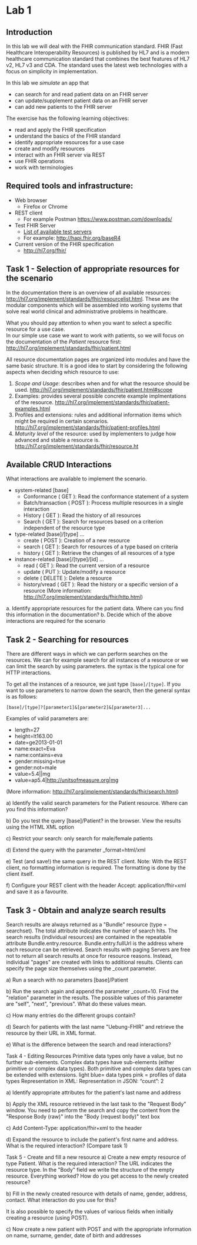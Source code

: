 # Lab 1

## Introduction

In this lab we will deal with the FHIR communication standard. FHIR (Fast Healthcare Interoperability Resources) is published by HL7 and is a modern healthcare communication standard that combines the best features of HL7 v2, HL7 v3 and CDA. The standard uses the latest web technologies with a focus on simplicity in implementation.

In this lab we *simulate* an app that
+ can search for and read patient data on an FHIR server
+ can update/supplement patient data on an FHIR server
+ can add new patients to the FHIR server

The exercise has the following learning objectives:
+ read and apply the FHIR specification
+ understand the basics of the FHIR standard
+ identify appropriate resources for a use case
+ create and modify resources
+ interact with an FHIR server via REST
+ use FHIR operations
+ work with terminologies

## Required tools and infrastructure:
+ Web browser
     + Firefox or Chrome
+ REST client
     + For example Postman https://www.postman.com/downloads/
+ Test FHIR Server
     + [List of available test servers](https://confluence.hl7.org/display/FHIR/Public+Test+Servers)
     + For example: http://hapi.fhir.org/baseR4
+ Current version of the FHIR specification
     + http://hl7.org/fhir/

## Task 1 - Selection of appropriate resources for the scenario

In the documentation there is an overview of all available resources: http://hl7.org/implement/standards/fhir/resourcelist.html. These are the modular components which will be assembled into working systems that solve real world clinical and administrative problems in healthcare.

What you should pay attention to when you want to select a specific resource for a use case.  
In our simple use case we want to work with patients, so we will focus on the documentation of the *Patient* resource first: http://hl7.org/implement/standards/fhir/patient.html

All resource documentation pages are organized into modules and have the same basic structure. It is a good idea to start by considering the following aspects when deciding which resource to use: 

1. *Scope and Usage*: describes when and for what the resource should be used. http://hl7.org/implement/standards/fhir/patient.html#scope
3. Examples: provides several possible concrete example implmentations of the resource. http://hl7.org/implement/standards/fhir/patient-examples.html
4. Profiles and extensions: rules and additional information items which might be required in certain scenarios. http://hl7.org/implement/standards/fhir/patient-profiles.html
5. *Maturity level* of the resource: used by implementers to judge how advanced and stable a resource is. http://hl7.org/implement/standards/fhir/resource.ht

## Available CRUD Interactions

What interactions are available to implement the scenario.
+ system-related [base]
     + Conformance ( GET ): Read the conformance statement of a system
     + Batch/transaction ( POST ): Process multiple resources in a single interaction
     + History ( GET ): Read the history of all resources
     + Search ( GET ): Search for resources based on a criterion independent of the resource type
+ type-related [base]/[type] ...
     + create ( POST ): Creation of a new resource
     + search ( GET ): Search for resources of a type based on criteria
     + history ( GET ): Retrieve the changes of all resources of a type
+ instance-related [base]/[type]/[id] ...
     + read ( GET ): Read the current version of a resource
     + update ( PUT ): Update/modify a resource
     + delete ( DELETE ): Delete a resource
     + history/vread ( GET ): Read the history or a specific version of a resource
(More information: http://hl7.org/implement/standards/fhir/http.html)

a. Identify appropriate resources for the patient data. Where can you find this information in the documentation?
b. Decide which of the above interactions are required for the scenario


## Task 2 - Searching for resources

There are different ways in which we can perform searches on the resources. We can for example search for all instances of a resource or we can limit the search by using parameters. the syntax is the typical one for HTTP interactions.

To get all the instances of a resource, we just type `[base]/[type]`. If you want to use parameters to narrow down the search, then the general syntax is as follows: 

`[base]/[type]?[parameter1]&[parameter2]&[parameter3]...`

Examples of valid parameters are:
+ length=27
+ height=lt163.00
+ date=ge2013-01-01
+ name:exact=Eva
+ name:contains=eva
+ gender:missing=true
+ gender:not=male
+ value=5.4||mg
+ value=ap5.4|http://unitsofmeasure.org|mg

(More information: http://hl7.org/implement/standards/fhir/search.html)

a) Identify the valid search parameters for the Patient resource. Where can you find this information?


b) Do you test the query [base]/Patient? in the browser. View the results using the HTML XML option


c) Restrict your search: only search for male/female patients



d) Extend the query with the parameter _format=html/xml


e) Test (and save!) the same query in the REST client. Note: With the REST client, no formatting information is required. The formatting is done by the client itself.


f) Configure your REST client with the header
Accept: application/fhir+xml
and save it as a favourite.


## Task 3 - Obtain and analyze search results

Search results are always returned as a "Bundle" resource (type = searchset). The total attribute indicates the number of search hits. The search results (individual resources) are contained in the repeatable attribute Bundle.entry.resource. Bundle.entry.fullUrl is the address where each resource can be retrieved.
Search results with paging
Servers are free not to return all search results at once for resource reasons. Instead, individual "pages" are created with links to additional results. Clients can specify the page size themselves using the _count parameter.


a) Run a search with no parameters [base]/Patient


b) Run the search again and append the parameter _count=10. Find the "relation" parameter in the results. The possible values of this parameter are "self", "next", "previous". What do these values mean.





c) How many entries do the different groups contain?


d) Search for patients with the last name "Uebung-FHIR" and retrieve the resource by their URL in XML format.




e) What is the difference between the search and read interactions?


Task 4 - Editing Resources
Primitive data types only have a value, but no further sub-elements.
Complex data types have sub-elements (either primitive or complex data types).
Both primitive and complex data types can be extended with extensions.
light blue= data types
pink = profiles of data types
Representation in XML: <count value = “2”/>
Representation in JSON: “count”: 2




a) Identify appropriate attributes for the patient's last name and address





b) Apply the XML resource retrieved in the last task to the "Request Body" window. You need to perform the search and copy the content from the "Response Body (raw)" into the "Body (request body)" text box



c) Add Content-Type: application/fhir+xml to the header



d) Expand the resource to include the patient's first name and address. What is the required interaction? (Compare task 1)


Task 5 - Create and fill a new resource
a) Create a new empty resource of type Patient. What is the required interaction?
The URL indicates the resource type. In the "Body" field we write the structure of the empty resource.
Everything worked? How do you get access to the newly created resource?





b) Fill in the newly created resource with details of name, gender, address, contact. What interaction do you use for this?




It is also possible to specify the values of various fields when initially creating a resource (using POST).

c) Now create a new patient with POST and with the appropriate information on name, surname, gender, date of birth and addresses


